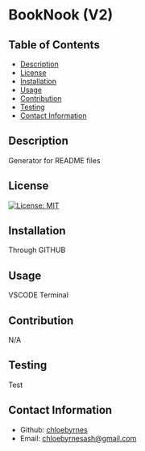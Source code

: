 # BookNook (V2)

## Table of Contents

- [Description](#description)
- [License](#license)
- [Installation](#installation)
- [Usage](#usage)
- [Contribution](#contribution)
- [Testing](#testing)
- [Contact Information](#contact-information)

## Description

Generator for README files

## License

[![License: MIT](https://img.shields.io/badge/License-MIT-yellow.svg)](https://opensource.org/licenses/MIT)

## Installation

Through GITHUB

## Usage

VSCODE Terminal

## Contribution

N/A

## Testing

Test

## Contact Information

- Github: [chloebyrnes](https://github.com/chloebyrnes)
- Email: [chloebyrnesash@gmail.com](mailto:user@example.com)
